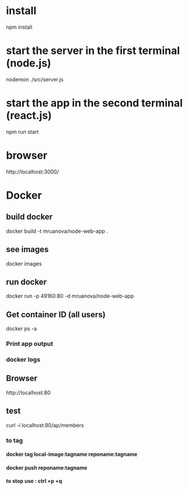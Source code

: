 # install
npm install

# start the server in the first terminal (node.js)
nodemon ./src/server.js

# start the app in the second terminal (react.js)
npm run start

# browser
http://localhost:3000/

# Docker

## build docker
docker build -t mruanova/node-web-app .

## see images
docker images

## run docker
docker run -p 49160:80 -d mruanova/node-web-app

## Get container ID (all users)
docker ps -a

### Print app output
### docker logs <container id>

## Browser
http://localhost:80

## test
curl -i localhost:80/ap/members

### to tag 
#### docker tag local-image:tagname reponame:tagname
#### docker push reponame:tagname

#### to stop use : ctrl +p +q
